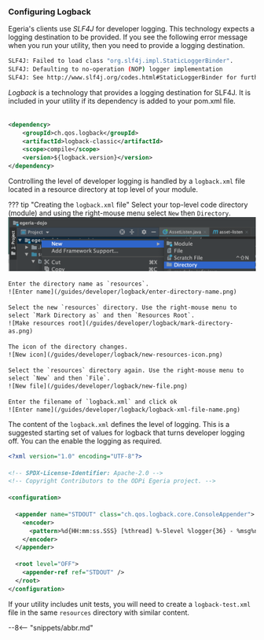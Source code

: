 <!-- SPDX-License-Identifier: CC-BY-4.0 -->
<!-- Copyright Contributors to the Egeria project. -->

### Configuring Logback

Egeria's clients use *SLF4J* for developer logging.  This technology expects a logging destination to be provided.  If you see the following error message when you run your utility, then you need to provide a logging destination.

```bash
SLF4J: Failed to load class "org.slf4j.impl.StaticLoggerBinder".
SLF4J: Defaulting to no-operation (NOP) logger implementation
SLF4J: See http://www.slf4j.org/codes.html#StaticLoggerBinder for further details.
```

*Logback* is a technology that provides a logging destination for SLF4J.  It is included in your utility if its dependency is added to your pom.xml file.

```xml

<dependency>
    <groupId>ch.qos.logback</groupId>
    <artifactId>logback-classic</artifactId>
    <scope>compile</scope>
    <version>${logback.version}</version>
</dependency>

```

Controlling the level of developer logging is handled by a `logback.xml` file located in a resource directory at top level of your module.

??? tip "Creating the `logback.xml` file"
    Select your top-level code directory (module) and using the right-mouse menu select `New` then `Directory`.  
    ![Select New Directory](/guides/developer/logback/new-directory.png)
    
    Enter the directory name as `resources`.
    ![Enter name](/guides/developer/logback/enter-directory-name.png)
    
    Select the new `resources` directory. Use the right-mouse menu to select `Mark Directory as` and then `Resources Root`.
    ![Make resources root](/guides/developer/logback/mark-directory-as.png)
    
    The icon of the directory changes.
    ![New icon](/guides/developer/logback/new-resources-icon.png)
    
    Select the `resources` directory again. Use the right-mouse menu to select `New` and then `File`.
    ![New file](/guides/developer/logback/new-file.png)
    
    Enter the filename of `logback.xml` and click ok
    ![Enter name](/guides/developer/logback/logback-xml-file-name.png)


The content of the `logback.xml` defines the level of logging.  This is a suggested starting set of values for logback that turns developer logging off.  You can the enable the logging as required. 

```xml
<?xml version="1.0" encoding="UTF-8"?>

<!-- SPDX-License-Identifier: Apache-2.0 -->
<!-- Copyright Contributors to the ODPi Egeria project. -->

<configuration>

  <appender name="STDOUT" class="ch.qos.logback.core.ConsoleAppender">
    <encoder>
      <pattern>%d{HH:mm:ss.SSS} [%thread] %-5level %logger{36} - %msg%n</pattern>
    </encoder>
  </appender>

  <root level="OFF">
    <appender-ref ref="STDOUT" />
  </root>
</configuration>
```

If your utility includes unit tests, you will need to create a `logback-test.xml` file in the same `resources` directory with similar content.

--8<-- "snippets/abbr.md"